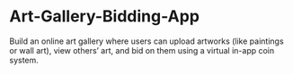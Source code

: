 # Art-Gallery-Bidding-App
Build an online art gallery where users can upload artworks (like paintings or wall art), view others’ art, and bid on them using a virtual in-app coin system.
